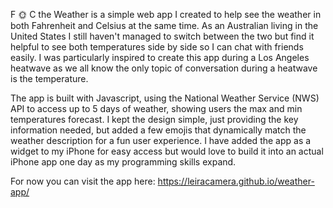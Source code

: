 F 🌞 C the Weather is a simple web app I created to help see
the weather in both Fahrenheit and Celsius at the same time. 
As an Australian living in the United States I still haven't
managed to switch between the two but find it helpful to see
both temperatures side by side so I can chat with friends 
easily. I was particularly inspired to create this app during
a Los Angeles heatwave as we all know the only topic of conversation
during a heatwave is the temperature. 

The app is built with Javascript, using the National Weather Service (NWS) API to access up to 5 days of weather, showing users the max and min temperatures forecast. I kept the design simple, just providing the key information needed, but added a few emojis that dynamically match the weather description for a fun user experience. I have added the app as a widget to my iPhone for easy access but would love to build it into an actual iPhone app one day as my programming skills expand. 

For now you can visit the app here: https://leiracamera.github.io/weather-app/